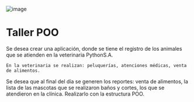 ![image](https://github.com/user-attachments/assets/bb89bc32-342c-4d4a-8580-b3fef41118bf)

# Taller POO

Se desea crear una aplicación, donde se tiene el registro de los animales que se atienden en la veterinaria PythonS.A.

	En la veterinaria se realizan: peluquerías, atenciones médicas, venta de alimentos.

Se desea que al final del día se generen los reportes: venta de alimentos, la lista de las mascotas que se realizaron baños y cortes, los que se atendieron en la clínica. 
Realizarlo con la estructura POO. 
